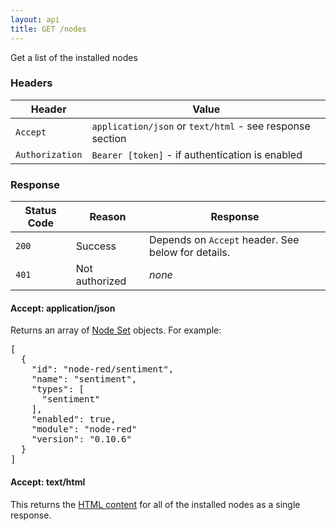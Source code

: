 ```yaml
---
layout: api
title: GET /nodes
---
```


Get a list of the installed nodes

### Headers

Header          | Value
----------------|-------
`Accept`        | `application/json` or `text/html` - see response section
`Authorization` | `Bearer [token]` - if authentication is enabled

### Response

Status Code | Reason         | Response
------------|----------------|--------------
`200`       | Success        | Depends on `Accept` header. See below for details.
`401`       | Not authorized | _none_


#### Accept: application/json

Returns an array of [Node Set](/docs/api/admin/types.html#node-set) objects. For
example:

<pre>
[
  {
    "id": "node-red/sentiment",
    "name": "sentiment",
    "types": [
      "sentiment"
    ],
    "enabled": true,
    "module": "node-red"
    "version": "0.10.6"
  }
]
</pre>

#### Accept: text/html

This returns the [HTML content](/docs/creating-nodes/node-html.html) for
all of the installed nodes as a single response.
